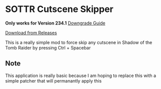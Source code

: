 # SOTTR Cutscene Skipper
 **Only works for Version 234.1** [Downgrade Guide](https://www.speedrun.com/trshadow/guide/4yi80)
 
 [Download from Releases](https://github.com/Atorizil/SOTTR-Cutscene-Skipper/releases)
 
 
This is a really simple mod to force skip any cutscene in Shadow of the Tomb Raider by pressing Ctrl + Spacebar

## Note

This application is really basic because I am hoping to replace this with a simple patcher that will permanantly apply this
